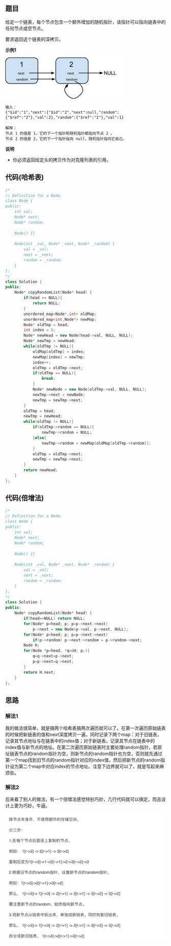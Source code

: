 ## 题目
给定一个链表，每个节点包含一个额外增加的随机指针，该指针可以指向链表中的任何节点或空节点。

要求返回这个链表的深拷贝。

**示例1**

![图片](/static/138_1.png)
```
输入：
{"$id":"1","next":{"$id":"2","next":null,"random":{"$ref":"2"},"val":2},"random":{"$ref":"2"},"val":1}

解释：
节点 1 的值是 1，它的下一个指针和随机指针都指向节点 2 。
节点 2 的值是 2，它的下一个指针指向 null，随机指针指向它自己。
```

**说明**
* 你必须返回给定头的拷贝作为对克隆列表的引用。


## 代码(哈希表)
```C++
/*
// Definition for a Node.
class Node {
public:
    int val;
    Node* next;
    Node* random;

    Node() {}

    Node(int _val, Node* _next, Node* _random) {
        val = _val;
        next = _next;
        random = _random;
    }
};
*/
class Solution {
public:
    Node* copyRandomList(Node* head) {
        if(head == NULL){
            return NULL;
        }
        unordered_map<Node*,int> oldMap;
        unordered_map<int,Node*> newMap;
        Node* oldTmp = head;
        int index = 0;
        Node* newHead = new Node(head->val, NULL, NULL);
        Node* newTmp = newHead;
        while(oldTmp != NULL){
            oldMap[oldTmp] = index;
            newMap[index] = newTmp;
            index++;
            oldTmp = oldTmp->next;
            if(oldTmp == NULL){
                break;
            }
            Node* newNode = new Node(oldTmp->val, NULL, NULL);
            newTmp->next = newNode;
            newTmp = newTmp->next;
        }
        oldTmp = head;
        newTmp = newHead;
        while(oldTmp != NULL){
            if(oldTmp->random == NULL){
                newTmp->random = NULL;
            }else{
                newTmp->random = newMap[oldMap[oldTmp->random]];
            }
            oldTmp = oldTmp->next;
            newTmp = newTmp->next;
        }
        return newHead;
    }
};
```

## 代码(倍增法)
```C++
/*
// Definition for a Node.
class Node {
public:
    int val;
    Node* next;
    Node* random;

    Node() {}

    Node(int _val, Node* _next, Node* _random) {
        val = _val;
        next = _next;
        random = _random;
    }
};
*/
class Solution {
public:
    Node* copyRandomList(Node* head) {
        if(head==NULL) return NULL;
        for(Node* p=head; p; p=p->next->next)
            p->next = new Node(p->val, p->next, NULL);
        for(Node* p=head; p; p=p->next->next)
            if(p->random) p->next->random = p->random->next;
        Node H;
        for(Node *p=head, *q=&H; p;){
            q=q->next=p->next;
            p=p->next=q->next;
        }
        return H.next;
    }
};
```

## 思路

### 解法1
我的做法很简单，就是搞两个哈希表搞两次遍历就可以了。在第一次遍历原始链表的时候把新链表的值和next深度拷贝一遍，同时记录下两个map：对于旧链表，记录其节点地址与在链表中的index值；对于新链表，记录其节点在链表中的index值与新节点的地址。在第二次遍历原始链表时主要处理random指针，若原址链表节点的random指针为空，则新节点的random指针也为空，否则就先通过第一个map找到旧节点的random指针对应的index值，然后把新节点的random指针设为第二个map中对应index的节点地址。注意下边界就可以了，就是写起来麻烦些。

### 解法2
后来看了别人的做法，有一个倍增法感觉特别巧妙，几行代码就可以搞定，而且设计上更为巧妙，牛逼。

![图片](/static/138_2.png)